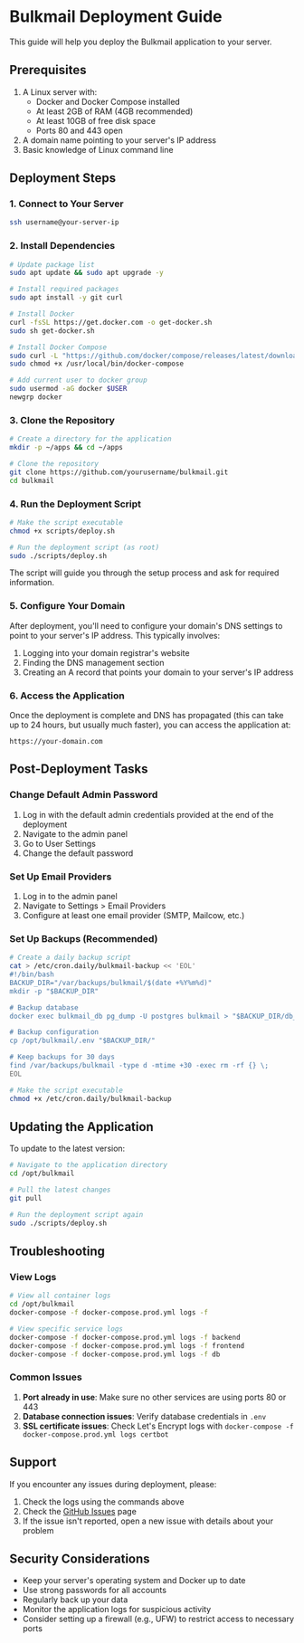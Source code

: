# Bulkmail Deployment Guide

This guide will help you deploy the Bulkmail application to your server.

## Prerequisites

1. A Linux server with:
   - Docker and Docker Compose installed
   - At least 2GB of RAM (4GB recommended)
   - At least 10GB of free disk space
   - Ports 80 and 443 open
2. A domain name pointing to your server's IP address
3. Basic knowledge of Linux command line

## Deployment Steps

### 1. Connect to Your Server

```bash
ssh username@your-server-ip
```

### 2. Install Dependencies

```bash
# Update package list
sudo apt update && sudo apt upgrade -y

# Install required packages
sudo apt install -y git curl

# Install Docker
curl -fsSL https://get.docker.com -o get-docker.sh
sudo sh get-docker.sh

# Install Docker Compose
sudo curl -L "https://github.com/docker/compose/releases/latest/download/docker-compose-$(uname -s)-$(uname -m)" -o /usr/local/bin/docker-compose
sudo chmod +x /usr/local/bin/docker-compose

# Add current user to docker group
sudo usermod -aG docker $USER
newgrp docker
```

### 3. Clone the Repository

```bash
# Create a directory for the application
mkdir -p ~/apps && cd ~/apps

# Clone the repository
git clone https://github.com/yourusername/bulkmail.git
cd bulkmail
```

### 4. Run the Deployment Script

```bash
# Make the script executable
chmod +x scripts/deploy.sh

# Run the deployment script (as root)
sudo ./scripts/deploy.sh
```

The script will guide you through the setup process and ask for required information.

### 5. Configure Your Domain

After deployment, you'll need to configure your domain's DNS settings to point to your server's IP address. This typically involves:

1. Logging into your domain registrar's website
2. Finding the DNS management section
3. Creating an A record that points your domain to your server's IP address

### 6. Access the Application

Once the deployment is complete and DNS has propagated (this can take up to 24 hours, but usually much faster), you can access the application at:

```
https://your-domain.com
```

## Post-Deployment Tasks

### Change Default Admin Password

1. Log in with the default admin credentials provided at the end of the deployment
2. Navigate to the admin panel
3. Go to User Settings
4. Change the default password

### Set Up Email Providers

1. Log in to the admin panel
2. Navigate to Settings > Email Providers
3. Configure at least one email provider (SMTP, Mailcow, etc.)

### Set Up Backups (Recommended)

```bash
# Create a daily backup script
cat > /etc/cron.daily/bulkmail-backup << 'EOL'
#!/bin/bash
BACKUP_DIR="/var/backups/bulkmail/$(date +%Y%m%d)"
mkdir -p "$BACKUP_DIR"

# Backup database
docker exec bulkmail_db pg_dump -U postgres bulkmail > "$BACKUP_DIR/db_backup.sql"

# Backup configuration
cp /opt/bulkmail/.env "$BACKUP_DIR/"

# Keep backups for 30 days
find /var/backups/bulkmail -type d -mtime +30 -exec rm -rf {} \;
EOL

# Make the script executable
chmod +x /etc/cron.daily/bulkmail-backup
```

## Updating the Application

To update to the latest version:

```bash
# Navigate to the application directory
cd /opt/bulkmail

# Pull the latest changes
git pull

# Run the deployment script again
sudo ./scripts/deploy.sh
```

## Troubleshooting

### View Logs

```bash
# View all container logs
cd /opt/bulkmail
docker-compose -f docker-compose.prod.yml logs -f

# View specific service logs
docker-compose -f docker-compose.prod.yml logs -f backend
docker-compose -f docker-compose.prod.yml logs -f frontend
docker-compose -f docker-compose.prod.yml logs -f db
```

### Common Issues

1. **Port already in use**: Make sure no other services are using ports 80 or 443
2. **Database connection issues**: Verify database credentials in `.env`
3. **SSL certificate issues**: Check Let's Encrypt logs with `docker-compose -f docker-compose.prod.yml logs certbot`

## Support

If you encounter any issues during deployment, please:

1. Check the logs using the commands above
2. Check the [GitHub Issues](https://github.com/yourusername/bulkmail/issues) page
3. If the issue isn't reported, open a new issue with details about your problem

## Security Considerations

- Keep your server's operating system and Docker up to date
- Use strong passwords for all accounts
- Regularly back up your data
- Monitor the application logs for suspicious activity
- Consider setting up a firewall (e.g., UFW) to restrict access to necessary ports
